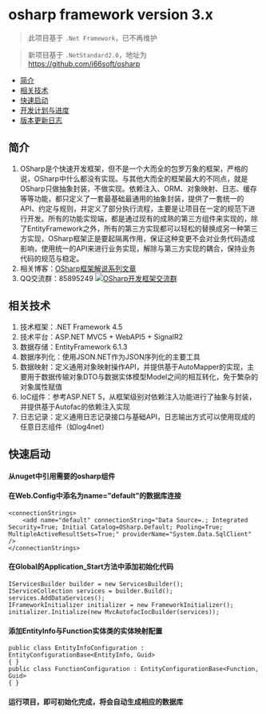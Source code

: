 ﻿# osharp framework version 3.x

> 此项目基于 `.Net Framework`，已不再维护

> 新项目基于 `.NetStandard2.0`，地址为 https://github.com/i66soft/osharp

 - [简介][1]
 - [相关技术][2]
 - [快速启动][3]
 - [开发计划与进度][4]
 - [版本更新日志][5]

## <a id="title01"/>简介
1. OSharp是个快速开发框架，但不是一个大而全的包罗万象的框架，严格的说，OSharp中什么都没有实现。与其他大而全的框架最大的不同点，就是OSharp只做抽象封装，不做实现。依赖注入、ORM、对象映射、日志、缓存等等功能，都只定义了一套最基础最通用的抽象封装，提供了一套统一的API、约定与规则，并定义了部分执行流程，主要是让项目在一定的规范下进行开发。所有的功能实现端，都是通过现有的成熟的第三方组件来实现的，除了EntityFramework之外，所有的第三方实现都可以轻松的替换成另一种第三方实现，OSharp框架正是要起隔离作用，保证这种变更不会对业务代码造成影响，使用统一的API来进行业务实现，解除与第三方实现的耦合，保持业务代码的规范与稳定。
2. 相关博客：[OSharp框架解说系列文章](http://www.cnblogs.com/guomingfeng/p/osharp-overall-design.html)
3. QQ交流群：85895249 [![OSharp开发框架交流群](http://pub.idqqimg.com/wpa/images/group.png)](http://shang.qq.com/wpa/qunwpa?idkey=250897a8ee4c2d3146d798a6111274bfa7bb6306d0f07418bfc6d8c45f26e269 "OSharp开发框架交流群")

## <a id="title02"/>相关技术
1. 技术框架：.NET Framework 4.5
2. 技术平台：ASP.NET MVC5 + WebAPI5 + SignalR2
3. 数据存储：EntityFramework 6.1.3
4. 数据序列化：使用JSON.NET作为JSON序列化的主要工具
5. 数据映射：定义通用对象映射操作API，并提供基于AutoMapper的实现，主要用于数据传输对象DTO与数据实体模型Model之间的相互转化，免于繁杂的对象属性赋值
6. IoC组件：参考ASP.NET 5，从框架级别对依赖注入功能进行了抽象与封装，并提供基于Autofac的依赖注入实现
7. 日志记录：定义通用日志记录接口与基础API，日志输出方式可以使用现成的任意日志组件（如log4net）

## <a id="title03"/>快速启动
#### 从nuget中引用需要的osharp组件
#### 在Web.Config中添名为name="default"的数据库连接
```
<connectionStrings>
    <add name="default" connectionString="Data Source=.; Integrated Security=True; Initial Catalog=OSharp.Default; Pooling=True; MultipleActiveResultSets=True;" providerName="System.Data.SqlClient" />
</connectionStrings>
```

#### 在Global的Application_Start方法中添加初始化代码
```
IServicesBuilder builder = new ServicesBuilder();
IServiceCollection services = builder.Build();
services.AddDataServices();
IFrameworkInitializer initializer = new FrameworkInitializer();
initializer.Initialize(new MvcAutofacIocBuilder(services));
```

#### 添加EntityInfo与Function实体类的实体映射配置
```
public class EntityInfoConfiguration : EntityConfigurationBase<EntityInfo, Guid>
{ }
public class FunctionConfiguration : EntityConfigurationBase<Function, Guid>
{ }
```

#### 运行项目，即可初始化完成，将会自动生成相应的数据库
    
    


  [1]: #title01
  [2]: #title02
  [3]: #title03
  [4]: https://github.com/i66soft/osharp/wiki/plan-rate
  [5]: https://github.com/i66soft/osharp/wiki/update-logs
